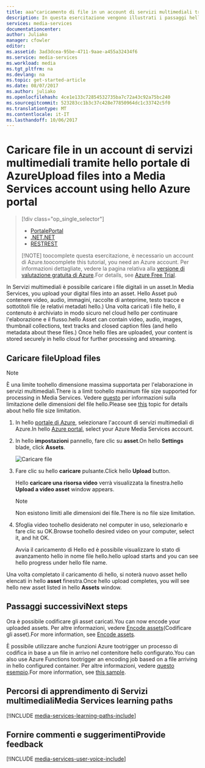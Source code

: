 ```yaml
---
title: aaa"caricamento di file in un account di servizi multimediali tramite hello portale di Azure | Documenti di Microsoft"
description: In questa esercitazione vengono illustrati i passaggi hello di caricamento dei file in un account di servizi multimediali tramite hello portale di Azure
services: media-services
documentationcenter: 
author: Juliako
manager: cfowler
editor: 
ms.assetid: 3ad3dcea-95be-4711-9aae-a455a32434f6
ms.service: media-services
ms.workload: media
ms.tgt_pltfrm: na
ms.devlang: na
ms.topic: get-started-article
ms.date: 08/07/2017
ms.author: juliako
ms.openlocfilehash: 4ce1e133c72854532735ba7c72a43c92a75bc240
ms.sourcegitcommit: 523283cc1b3c37c428e77850964dc1c33742c5f0
ms.translationtype: MT
ms.contentlocale: it-IT
ms.lasthandoff: 10/06/2017
---
```

# <a name="upload-files-into-a-media-services-account-using-hello-azure-portal"></a><span data-ttu-id="5c40e-103">Caricare file in un account di servizi multimediali tramite hello portale di Azure</span><span class="sxs-lookup"><span data-stu-id="5c40e-103">Upload files into a Media Services account using hello Azure portal</span></span>
> [!div class="op_single_selector"]
> * [<span data-ttu-id="5c40e-104">Portale</span><span class="sxs-lookup"><span data-stu-id="5c40e-104">Portal</span></span>](media-services-portal-upload-files.md)
> * [<span data-ttu-id="5c40e-105">.NET</span><span class="sxs-lookup"><span data-stu-id="5c40e-105">.NET</span></span>](media-services-dotnet-upload-files.md)
> * [<span data-ttu-id="5c40e-106">REST</span><span class="sxs-lookup"><span data-stu-id="5c40e-106">REST</span></span>](media-services-rest-upload-files.md)
> 
> [!NOTE]
> <span data-ttu-id="5c40e-107">toocomplete questa esercitazione, è necessario un account di Azure.</span><span class="sxs-lookup"><span data-stu-id="5c40e-107">toocomplete this tutorial, you need an Azure account.</span></span> <span data-ttu-id="5c40e-108">Per informazioni dettagliate, vedere la pagina relativa alla [versione di valutazione gratuita di Azure](https://azure.microsoft.com/pricing/free-trial/).</span><span class="sxs-lookup"><span data-stu-id="5c40e-108">For details, see [Azure Free Trial](https://azure.microsoft.com/pricing/free-trial/).</span></span> 
> 


<span data-ttu-id="5c40e-109">In Servizi multimediali è possibile caricare i file digitali in un asset.</span><span class="sxs-lookup"><span data-stu-id="5c40e-109">In Media Services, you upload your digital files into an asset.</span></span> <span data-ttu-id="5c40e-110">Hello Asset può contenere video, audio, immagini, raccolte di anteprime, testo tracce e sottotitoli file (e relativi metadati hello.) Una volta caricati i file hello, il contenuto è archiviato in modo sicuro nel cloud hello per continuare l'elaborazione e il flusso.</span><span class="sxs-lookup"><span data-stu-id="5c40e-110">hello Asset  can contain video, audio, images, thumbnail collections, text tracks and closed caption files (and hello metadata about these files.) Once hello files are uploaded, your content is stored securely in hello cloud for further processing and streaming.</span></span>


## <a name="upload-files"></a><span data-ttu-id="5c40e-111">Caricare file</span><span class="sxs-lookup"><span data-stu-id="5c40e-111">Upload files</span></span>

>[!NOTE]
><span data-ttu-id="5c40e-112">È una limite toohello dimensione massima supportata per l'elaborazione in servizi multimediali.</span><span class="sxs-lookup"><span data-stu-id="5c40e-112">There is a limit toohello maximum file size supported for processing in Media Services.</span></span> <span data-ttu-id="5c40e-113">Vedere [questo](media-services-quotas-and-limitations.md) per informazioni sulla limitazione delle dimensioni del file hello.</span><span class="sxs-lookup"><span data-stu-id="5c40e-113">Please see [this](media-services-quotas-and-limitations.md) topic for details about hello file size limitation.</span></span>
>

1. <span data-ttu-id="5c40e-114">In hello [portale di Azure](https://portal.azure.com/), selezionare l'account di servizi multimediali di Azure.</span><span class="sxs-lookup"><span data-stu-id="5c40e-114">In hello [Azure portal](https://portal.azure.com/), select your Azure Media Services account.</span></span>
2. <span data-ttu-id="5c40e-115">In hello **impostazioni** pannello, fare clic su **asset**.</span><span class="sxs-lookup"><span data-stu-id="5c40e-115">On hello **Settings** blade, click **Assets**.</span></span>
   
    ![Caricare file](./media/media-services-portal-vod-get-started/media-services-upload.png)
3. <span data-ttu-id="5c40e-117">Fare clic su hello **caricare** pulsante.</span><span class="sxs-lookup"><span data-stu-id="5c40e-117">Click hello **Upload** button.</span></span>
   
    <span data-ttu-id="5c40e-118">Hello **caricare una risorsa video** verrà visualizzata la finestra.</span><span class="sxs-lookup"><span data-stu-id="5c40e-118">hello **Upload a video asset** window appears.</span></span>
   
   > [!NOTE]
   > <span data-ttu-id="5c40e-119">Non esistono limiti alle dimensioni dei file.</span><span class="sxs-lookup"><span data-stu-id="5c40e-119">There is no file size limitation.</span></span>
   > 
   > 
4. <span data-ttu-id="5c40e-120">Sfoglia video toohello desiderato nel computer in uso, selezionarlo e fare clic su OK.</span><span class="sxs-lookup"><span data-stu-id="5c40e-120">Browse toohello desired video on your computer, select it, and hit OK.</span></span>  
   
    <span data-ttu-id="5c40e-121">Avvia il caricamento di Hello ed è possibile visualizzare lo stato di avanzamento hello in nome file hello.</span><span class="sxs-lookup"><span data-stu-id="5c40e-121">hello upload starts and you can see hello progress under hello file name.</span></span>  

<span data-ttu-id="5c40e-122">Una volta completato il caricamento di hello, si noterà nuovo asset hello elencati in hello **asset** finestra.</span><span class="sxs-lookup"><span data-stu-id="5c40e-122">Once hello upload completes, you will see hello new asset listed in hello **Assets** window.</span></span> 

## <a name="next-steps"></a><span data-ttu-id="5c40e-123">Passaggi successivi</span><span class="sxs-lookup"><span data-stu-id="5c40e-123">Next steps</span></span>
<span data-ttu-id="5c40e-124">Ora è possibile codificare gli asset caricati.</span><span class="sxs-lookup"><span data-stu-id="5c40e-124">You can now encode your uploaded assets.</span></span> <span data-ttu-id="5c40e-125">Per altre informazioni, vedere [Encode assets](media-services-portal-encode.md)(Codificare gli asset).</span><span class="sxs-lookup"><span data-stu-id="5c40e-125">For more information, see [Encode assets](media-services-portal-encode.md).</span></span>

<span data-ttu-id="5c40e-126">È possibile utilizzare anche funzioni Azure tootrigger un processo di codifica in base a un file in arrivo nel contenitore hello configurato.</span><span class="sxs-lookup"><span data-stu-id="5c40e-126">You can also use Azure Functions tootrigger an encoding job based on a file arriving in hello configured container.</span></span> <span data-ttu-id="5c40e-127">Per altre informazioni, vedere [questo esempio](https://azure.microsoft.com/resources/samples/media-services-dotnet-functions-integration/ ).</span><span class="sxs-lookup"><span data-stu-id="5c40e-127">For more information, see [this sample](https://azure.microsoft.com/resources/samples/media-services-dotnet-functions-integration/ ).</span></span>

## <a name="media-services-learning-paths"></a><span data-ttu-id="5c40e-128">Percorsi di apprendimento di Servizi multimediali</span><span class="sxs-lookup"><span data-stu-id="5c40e-128">Media Services learning paths</span></span>
[!INCLUDE [media-services-learning-paths-include](../../includes/media-services-learning-paths-include.md)]

## <a name="provide-feedback"></a><span data-ttu-id="5c40e-129">Fornire commenti e suggerimenti</span><span class="sxs-lookup"><span data-stu-id="5c40e-129">Provide feedback</span></span>
[!INCLUDE [media-services-user-voice-include](../../includes/media-services-user-voice-include.md)]

